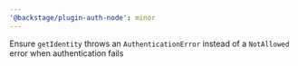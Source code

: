 ```yaml
---
'@backstage/plugin-auth-node': minor
---
```


Ensure `getIdentity` throws an `AuthenticationError` instead of a `NotAllowed` error when authentication fails
